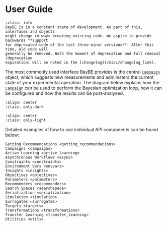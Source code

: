 # User Guide

```{admonition} Backwards Compatibility and Deprecations
:class: info
BayBE is in a constant state of development. As part of this, interfaces and objects
might change in ways breaking existing code. We aspire to provide backwards **support
for deprecated code of the last three minor versions**. After this time, old code will
generally be removed. Both the moment of deprecation and full removal (deprecation
expiration) will be noted in the [changelog](/misc/changelog_link).
```

The most commonly used interface BayBE provides is the central 
[`Campaign`](baybe.campaign.Campaign) object,
which suggests new measurements and administers the current state of 
your experimental operation. The diagram below explains how the 
[`Campaign`](baybe.campaign.Campaign) can be used to perform 
the Bayesian optimization loop, how it can be configured and 
how the results can be post-analysed.

```{image} ../_static/api_overview_dark.svg
:align: center
:class: only-dark
```

```{image} ../_static/api_overview_light.svg
:align: center
:class: only-light
```

Detailed examples of how to use individual API components can be found below:

```{toctree}
Getting Recommendations <getting_recommendations>
Campaigns <campaigns>
Active Learning <active_learning>
Asynchronous Workflows <async>
Constraints <constraints>
Environment Vars <envvars>
Insights <insights>
Objectives <objectives>
Parameters <parameters>
Recommenders <recommenders>
Search Spaces <searchspace>
Serialization <serialization>
Simulation <simulation>
Surrogates <surrogates>
Targets <targets>
Transformations <transformations>
Transfer Learning <transfer_learning>
Utilities <utils>
```